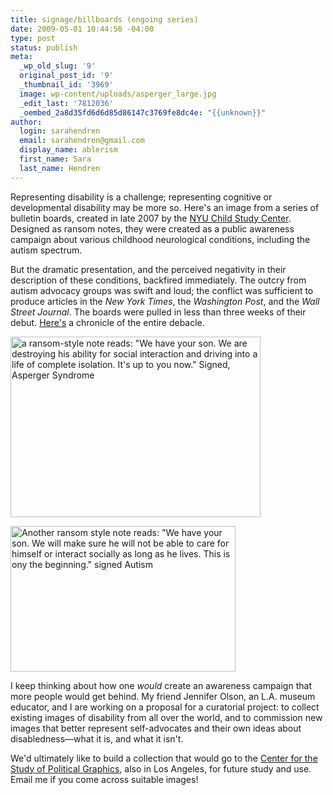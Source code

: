 ```yaml
---
title: signage/billboards (ongoing series)
date: 2009-05-01 10:44:56 -04:00
type: post
status: publish
meta:
  _wp_old_slug: '9'
  original_post_id: '9'
  _thumbnail_id: '3969'
  image: wp-content/uploads/asperger_large.jpg
  _edit_last: '7812036'
  _oembed_2a8d35fd6d6d85d86147c3769fe8dc4e: "{{unknown}}"
author:
  login: sarahendren
  email: sarahendren@gmail.com
  display_name: ablerism
  first_name: Sara
  last_name: Hendren
---
```


<p>Representing disability is a challenge; representing cognitive or developmental disability may be more so. Here's an image from a series of bulletin boards, created in late 2007 by the <a href="http://www.aboutourkids.org/">NYU Child Study Center</a>. Designed as ransom notes, they were created as a public awareness campaign about various childhood neurological conditions, including the autism spectrum.</p>
<p>But the dramatic presentation, and the perceived negativity in their description of these conditions, backfired immediately. The outcry from autism advocacy groups was swift and loud; the conflict was sufficient to produce articles in the <em>New York Times</em>, the <em>Washington Post</em>, and the <em>Wall Street Journal</em>. The boards were pulled in less than three weeks of their debut. <a href="http://nymag.com/news/features/47225/">Here's</a> a chronicle of the entire debacle.</p>
<p><a href="http://ablersite.files.wordpress.com/2009/05/asperger_large.jpg"><img class="alignnone size-full wp-image-3969" title="asperger_large" src="{{ site.baseurl }}/uploads/asperger_large.jpg" alt="a ransom-style note reads: &quot;We have your son. We are destroying his ability for social interaction and driving into a life of complete isolation. It's up to you now.&quot; Signed, Asperger Syndrome" width="400" height="289" /></a></p>
<p><a href="http://ablersite.files.wordpress.com/2009/05/autism_large.jpg"><img class="alignnone size-full wp-image-3970" title="autism_large" src="{{ site.baseurl }}/uploads/autism_large.jpg" alt="Another ransom style note reads: &quot;We have your son. We will make sure he will not be able to care for himself or interact socially as long as he lives. This is ony the beginning.&quot; signed Autism" width="360" height="233" /></a></p>
<p>I keep thinking about how one <em>would</em> create an awareness campaign that more people would get behind. My friend Jennifer Olson, an L.A. museum educator, and I are working on a proposal for a curatorial project: to collect existing images of disability from all over the world, and to commission new images that better represent self-advocates and their own ideas about disabledness—what it is, and what it isn't.</p>
<p>We'd ultimately like to build a collection that would go to the <a href="http://www.politicalgraphics.org/home.html">Center for the Study of Political Graphics</a>, also in Los Angeles, for future study and use. Email me if you come across suitable images!</p>
